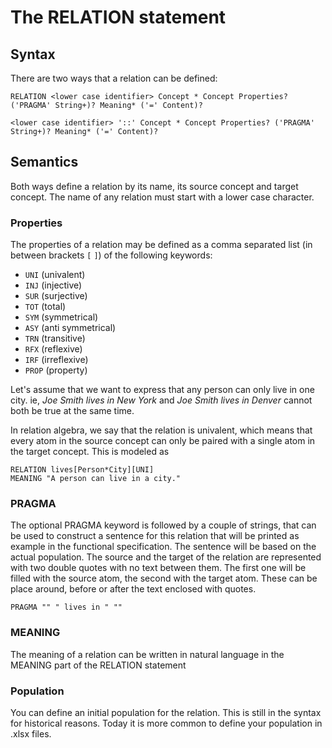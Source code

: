 # The RELATION statement

## Syntax
There are two ways that a relation can be defined:

```
RELATION <lower case identifier> Concept * Concept Properties? ('PRAGMA' String+)? Meaning* ('=' Content)?
```
  
```
<lower case identifier> '::' Concept * Concept Properties? ('PRAGMA' String+)? Meaning* ('=' Content)?
```
## Semantics
Both ways define a relation by its name, its source concept and target concept. The name of any relation must start with a lower case character. 

### Properties
The properties of a relation may be defined as a comma separated list (in between brackets `[` `]`) of the following keywords:
* `UNI` (univalent)
* `INJ` (injective)
* `SUR` (surjective)
* `TOT` (total)
* `SYM` (symmetrical)
* `ASY` (anti symmetrical)
* `TRN` (transitive)
* `RFX` (reflexive)
* `IRF` (irreflexive)
* `PROP` (property)

Let's assume that we want to express that any person can only live in one city. ie, *Joe Smith lives in New York* and *Joe Smith lives in Denver* cannot both be true at the same time. 

In relation algebra, we say that the relation is univalent, which means that every atom in the source concept can only be paired with a single atom in the target concept. This is modeled as

    RELATION lives[Person*City][UNI]
    MEANING "A person can live in a city."


### PRAGMA
The optional PRAGMA keyword is followed by a couple of strings, that can be used to construct a sentence for this relation that will be printed as example in the functional specification. The sentence will be based on the actual population.
The source and the target of the relation are represented with two double quotes with no text between them. The first one will be filled with the source atom, the second with the target atom. These can be place around, before or after the text enclosed with quotes. 

```
PRAGMA "" " lives in " ""
```

### MEANING

The meaning of a relation can be written in natural language in the MEANING part of the RELATION statement

### Population
You can define an initial population for the relation. This is still in the syntax for historical reasons. Today it is more common to define your population in .xlsx files. 


